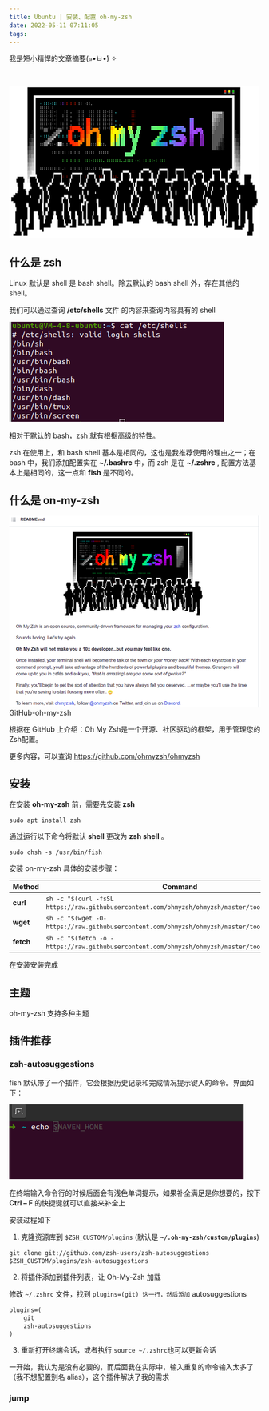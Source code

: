 ```yaml
---
title: Ubuntu | 安装、配置 oh-my-zsh
date: 2022-05-11 07:11:05
tags:
---
```


我是短小精悍的文章摘要(๑•̀ㅂ•́) ✧

<!-- more -->

​	

![Oh My Zsh](../assets/Ubuntu-安装、配置-oh-my-zsh/1.png)

## 什么是 zsh

Linux 默认是 shell 是 bash shell。除去默认的 bash shell 外，存在其他的 shell。

我们可以通过查询 **/etc/shells** 文件 的内容来查询内容具有的 shell

![img](../assets/Ubuntu-安装、配置-oh-my-zsh/图片-2.png)

相对于默认的 bash，zsh 就有根据高级的特性。

zsh 在使用上，和 bash shell 基本是相同的，这也是我推荐使用的理由之一；在 bash 中，我们添加配置实在 **~/.bashrc** 中，而 zsh 是在 **~/.zshrc** , 配置方法基本上是相同的，这一点和 **fish** 是不同的。

## 什么是 on-my-zsh

![img](../assets/Ubuntu-安装、配置-oh-my-zsh/图片-3.png)GitHub-oh-my-zsh

根据在 GitHub 上介绍：Oh My Zsh是一个开源、社区驱动的框架，用于管理您的Zsh配置。

更多内容，可以查询 https://github.com/ohmyzsh/ohmyzsh

## 安装

在安装 **oh-my-zsh** 前，需要先安装 **zsh**

```
sudo apt install zsh
```

通过运行以下命令将默认 **shell** 更改为 **zsh shell** 。

```
sudo chsh -s /usr/bin/fish
```

安装 on-my-zsh 具体的安装步骤：

| Method    | Command                                                      |
| --------- | ------------------------------------------------------------ |
| **curl**  | `sh -c "$(curl -fsSL https://raw.githubusercontent.com/ohmyzsh/ohmyzsh/master/tools/install.sh)"` |
| **wget**  | `sh -c "$(wget -O- https://raw.githubusercontent.com/ohmyzsh/ohmyzsh/master/tools/install.sh)"` |
| **fetch** | `sh -c "$(fetch -o - https://raw.githubusercontent.com/ohmyzsh/ohmyzsh/master/tools/install.sh)"` |

在安装安装完成

## 主题

oh-my-zsh 支持多种主题

## 插件推荐

### zsh-autosuggestions

fish 默认带了一个插件，它会根据历史记录和完成情况提示键入的命令。界面如下：

![img](../assets/Ubuntu-安装、配置-oh-my-zsh/图片-4.png)

在终端输入命令行的时候后面会有浅色单词提示，如果补全满足是你想要的，按下 **Ctrl – F** 的快捷键就可以直接来补全上

安装过程如下

1. 克隆资源库到 `$ZSH_CUSTOM/plugins` (默认是  **`~/.oh-my-zsh/custom/plugins`**)

```
git clone git://github.com/zsh-users/zsh-autosuggestions $ZSH_CUSTOM/plugins/zsh-autosuggestions
```

2. 将插件添加到插件列表，让 Oh-My-Zsh 加载

修改 `~/.zshrc` 文件，找到 `plugins=(git) 这一行，然后添加` autosuggestions

```
plugins=(
    git
    zsh-autosuggestions    
)
```

3. 重新打开终端会话，或者执行 `source ~/.zshrc`也可以更新会话

一开始，我认为是没有必要的，而后面我在实际中，输入重复的命令输入太多了（我不想配置别名 alias），这个插件解决了我的需求

### jump
